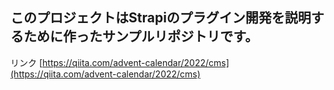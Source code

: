 ## このプロジェクトはStrapiのプラグイン開発を説明するために作ったサンプルリポジトリです。

リンク [https://qiita.com/advent-calendar/2022/cms](https://qiita.com/advent-calendar/2022/cms)
